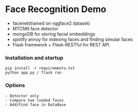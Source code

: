 # Face Recognition Demo
 - facenet(trained on vggface2 dataset)
 - MTCNN face detector
 - mongoDB for storing facial embeddings
 - spotify annoy for indexing faces and finding simular faces 
 - Flask framework + Flask-RESTful for REST API

### Installation and startup
    pip install -r requirements.txt
    python app.py / flask run 

### Options
    - Detector only
    - Compare two loaded faces
    - Add/Find face in DataBase 
